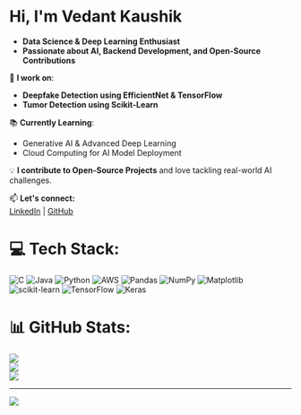 # Hi, I'm Vedant Kaushik  
- **Data Science & Deep Learning Enthusiast**  
- **Passionate about AI, Backend Development, and Open-Source Contributions**  

🚀 **I work on**:  
- **Deepfake Detection using EfficientNet & TensorFlow**  
- **Tumor Detection using Scikit-Learn**  

📚 **Currently Learning**:  
- Generative AI & Advanced Deep Learning
- Cloud Computing for AI Model Deployment  

💡 **I contribute to Open-Source Projects** and love tackling real-world AI challenges.  
 

📫 **Let's connect:**  
[LinkedIn](https://www.linkedin.com/in/vedant-kaushik-b69916315/) | [GitHub](https://github.com/Vedant-Kaushik)  


# 💻 Tech Stack:
![C](https://img.shields.io/badge/c-%2300599C.svg?style=for-the-badge&logo=c&logoColor=white) ![Java](https://img.shields.io/badge/java-%23ED8B00.svg?style=for-the-badge&logo=openjdk&logoColor=white) ![Python](https://img.shields.io/badge/python-3670A0?style=for-the-badge&logo=python&logoColor=ffdd54) ![AWS](https://img.shields.io/badge/AWS-%23FF9900.svg?style=for-the-badge&logo=amazon-aws&logoColor=white) ![Pandas](https://img.shields.io/badge/pandas-%23150458.svg?style=for-the-badge&logo=pandas&logoColor=white) ![NumPy](https://img.shields.io/badge/numpy-%23013243.svg?style=for-the-badge&logo=numpy&logoColor=white) ![Matplotlib](https://img.shields.io/badge/Matplotlib-%23ffffff.svg?style=for-the-badge&logo=Matplotlib&logoColor=black) ![scikit-learn](https://img.shields.io/badge/scikit--learn-%23F7931E.svg?style=for-the-badge&logo=scikit-learn&logoColor=white) ![TensorFlow](https://img.shields.io/badge/TensorFlow-%23FF6F00.svg?style=for-the-badge&logo=TensorFlow&logoColor=white) ![Keras](https://img.shields.io/badge/Keras-%23D00000.svg?style=for-the-badge&logo=Keras&logoColor=white)
# 📊 GitHub Stats:
![](https://github-readme-stats.vercel.app/api?username=vedant-kaushik&theme=monokai&hide_border=false&include_all_commits=false&count_private=false)<br/>
![](https://nirzak-streak-stats.vercel.app/?user=vedant-kaushik&theme=monokai&hide_border=false)<br/>
![](https://github-readme-stats.vercel.app/api/top-langs/?username=vedant-kaushik&theme=monokai&hide_border=false&include_all_commits=false&count_private=false&layout=compact)

---
[![](https://visitcount.itsvg.in/api?id=vedant-kaushik&icon=0&color=0)](https://visitcount.itsvg.in)

<!-- Proudly created with GPRM ( https://gprm.itsvg.in ) -->
